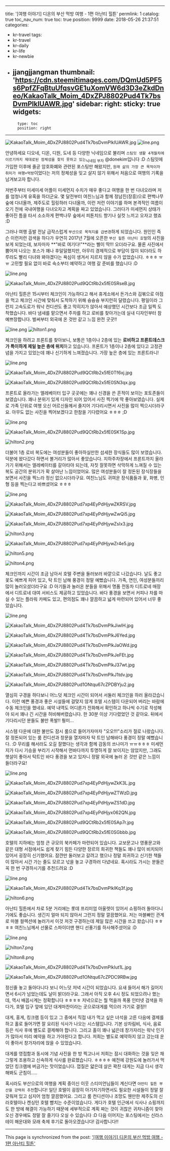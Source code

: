 
---
title: '[여행 이야기] 디온의 부산 먹방 여행  - 1편 아난티 힐튼'
permlink: 1
catalog: true
toc_nav_num: true
toc: true
position: 9999
date: 2018-05-26 21:37:51
categories:
- kr-travel
tags:
- kr-travel
- kr-daily
- kr-life
- kr-newbie
- jjangjjangman
thumbnail: 'https://cdn.steemitimages.com/DQmUd5PF5s6PpfZFqBtuUfqsvGE1uXomVW6d3D3eZkdDneo/KakaoTalk_Moim_4DxZPJ8802Pud4Tk7bsDvmPlkIUAWR.jpg'
sidebar:
    right:
        sticky: true
widgets:
    -
        type: toc
        position: right
---


![KakaoTalk_Moim_4DxZPJ8802Pud4Tk7bsDvmPlkIUAWR.jpg](https://cdn.steemitimages.com/DQmUd5PF5s6PpfZFqBtuUfqsvGE1uXomVW6d3D3eZkdDneo/KakaoTalk_Moim_4DxZPJ8802Pud4Tk7bsDvmPlkIUAWR.jpg)
![line.png](https://cdn.steemitimages.com/DQmbErkYmfJe4g9PXcUS5e4LiW3K3Y1dtDd2odjUYexJ4y8/line.png)

안녕하세요 디오네, 디온, 디원, 도네 등 다양한 닉네임으로 불리며 `스팀잇 생활 4개월차에 이르기까지 제대로된 정체성을 찾지 못하고 있는`<sub>닉네임 부자</sub> @donekim입니다 :D 스팀잇에 가입한 이후에 줄곧 암호화폐와 관련된 포스팅만 해왔지만, `원래 삶의 가장 큰 목적이자 취미가 여행+먹방`이었다는 저의 정체성을 잊고 살지 않기 위해서 처음으로 여행의 기록을 남겨보고자 합니다.

저번주부터 미세미세 어플이 미세먼지 수치가 매우 좋다고 여행을 한 번 다녀오라며 저를 엄청나게 유혹을 하더군요. 몇 달전부터 여친느님과 함께 정남진(장흥)으로 편백나무 숲에 다녀올까, 제주도로 힐링하러 다녀올까, 이런 저런 이야기를 하며 본격적인 여름이 오기 전에 국내여행을 다녀오자고 계획을 짜고 있었습니다. 그러다가 미세먼지 상태가 좋아진 틈을 타서 소소하게 편백나무 숲에서 피톤치드 향기나 실컷 느끼고 오자고 했죠 :D

그러나 여행 출발 전날 급작스럽게 `부산으로 목적지를 급변경`하게 되었습니다. 원인인 즉슨 이런저런 검색을 하다가 우연히 2017년 7월에 오픈한 `부산 힐튼 아난티 호텔`의 사진을 보게 되었는데, 보자마자 **"바로 여기다!"**라는 삘이 딱!!! 오더라구요. 물론 사진에서 뿜어져 나오는 포스가 꽤나 후덜덜했지만, 아무리 경제적으로 부담이 많이 되더라도 하루라도 빨리 다녀와 봐야겠다는 욕심이 생겨서 지르지 않을 수가 없었습니다. ㅎㅎㅎ ㅠㅠ 고민할 필요 없이 바로 숙소부터 예약하고 여행 갈 준비를 했습니다 :D

![line.png](https://cdn.steemitimages.com/DQmbErkYmfJe4g9PXcUS5e4LiW3K3Y1dtDd2odjUYexJ4y8/line.png)

![KakaoTalk_Moim_4DxZPJ8802Pud9QCtRb2x5fE0SRseB.jpg](https://cdn.steemitimages.com/DQmZ4xdp2d9pycn6DsxQBLJhrv33JMbkAjXf8UGac5dfNGY/KakaoTalk_Moim_4DxZPJ8802Pud9QCtRb2x5fE0SRseB.jpg)

아난티 힐튼은 15시부터 체크인이 가능하다고 해서 휴게소에서 돈가스와 김볶으로 아점을 먹고 체크인 시간에 맞춰서 도착하기 위해 슝슝슝 부지런히 달렸습니다.  평일이라 그런지 고속도로가 워낙 컨디션도 좋고 막히지가 않아서 예상했던 시간보다 조금 일찍 도착했습니다. 바다 냄새를 맡으면서 주차를 하고 로비를 찾아가는데 실내 디자인부터 참 예쁘장합니다. 벌써부터 외국에 온 것만 같고 느낌 완전 굿굿!!

![line.png](https://cdn.steemitimages.com/DQmbErkYmfJe4g9PXcUS5e4LiW3K3Y1dtDd2odjUYexJ4y8/line.png)
![hilton1.png](https://cdn.steemitimages.com/DQmWDNakCgckBP81Ke4tmvpbNKYXdowuEfGJ7cpqZv1cTG9/hilton1.png)


체크인을 하려고 프론트를 찾아보니, 보통은 1층이나 2층에 있는 **로비하고 프론트데스크가 특이하게 제일 높은 층에 위치**하고 있습니다. 프론트가 1층이나 2층에 있다고 고정관념을 가지고 있었는데 꽤나 신기하게 느껴졌습니다. 가장 높은 층에 있는 프론트라니!

![line.png](https://cdn.steemitimages.com/DQmbErkYmfJe4g9PXcUS5e4LiW3K3Y1dtDd2odjUYexJ4y8/line.png)

![KakaoTalk_Moim_4DxZPJ8802Pud9QCtRb2x5fE0Tf6xj.jpg](https://cdn.steemitimages.com/DQmWFyjpkWAkm3Pr5TsNtLJepMWz6jM18imgLKhg2ZTkgni/KakaoTalk_Moim_4DxZPJ8802Pud9QCtRb2x5fE0Tf6xj.jpg)

![KakaoTalk_Moim_4DxZPJ8802Pud9QCtRb2x5fE0SN3qx.jpg](https://cdn.steemitimages.com/DQmTUJpNEKiaWrYdwdXxgC3xxtMhw6Su19vTmegzakL1fvh/KakaoTalk_Moim_4DxZPJ8802Pud9QCtRb2x5fE0SN3qx.jpg)

프론트로 올라가는 엘레베이터 입구 곳곳에는 꽤나 신경을 쓴 흔적이 보이는 포토존들이 보였습니다. 꽤나 분위기 있게 디자인 되어 있어서 사진 찍기에 딱 좋아보였습니다. 실제로 가족 단위로 여행 오신 어르신들께서 줄지어 기다리시면서 사진을 많이 찍으시더라구요. 아무도 없는 사진을 찍어보겠다고 한참을 기다렸어요 ㅎㅎㅎ ;D

![line.png](https://cdn.steemitimages.com/DQmbErkYmfJe4g9PXcUS5e4LiW3K3Y1dtDd2odjUYexJ4y8/line.png)

![KakaoTalk_Moim_4DxZPJ8802Pud9QCtRb2x5fE0SK1Sp.jpg](https://cdn.steemitimages.com/DQmS3zDjv1vFy2BTc1baUP6u5uDjTVAGNeM7V6SKM3ps3LA/KakaoTalk_Moim_4DxZPJ8802Pud9QCtRb2x5fE0SK1Sp.jpg)


![hilton2.png](https://cdn.steemitimages.com/DQmbLmNofNjW7Ctn6Ga3GPKyL1AghG15r6zAELFtNaWxNAa/hilton2.png)


더불어 1층 로비 복도에는 여성분들이 좋아하실만한 섬세한 장식들도 많이 보였습니다. 덕분에 왔다갔다 하면서 볼거리가 많아서 좋았습니다. 지하주차장에서 프론트까지 올라가기 위해서는 엘레베이터를 갈아타야 되는데, 자칫 잘못하면 삭막하게 느껴질 수 있는 복도 공간의 분위기가 확 살아난 느낌이었어요. 많은 여성분들이 잘 정돈된 장식장들을 보면서 사진을 찍느라 정신 없으시더라구요. 여친느님도 귀여운 장식품들과 꽃, 화병, 인형 등을 찍는다고 바쁘셨어요 ㅎㅎㅎ 

![line.png](https://cdn.steemitimages.com/DQmbErkYmfJe4g9PXcUS5e4LiW3K3Y1dtDd2odjUYexJ4y8/line.png)

![KakaoTalk_Moim_4DxZPJ8802Pud7xp4EyPdHjywZKRSV.jpg](https://cdn.steemitimages.com/DQmW44x95AgDhqpSt9jwjYZqptLFb3WKNUtkSw1k5oj7h42/KakaoTalk_Moim_4DxZPJ8802Pud7xp4EyPdHjywZKRSV.jpg)


![KakaoTalk_Moim_4DxZPJ8802Pud7xp4EyPdHjywZwQi5.jpg](https://cdn.steemitimages.com/DQmcuRsfBYDm4hrvBC746tEdD7bY62wAbf9LRMcmSW97TMs/KakaoTalk_Moim_4DxZPJ8802Pud7xp4EyPdHjywZwQi5.jpg)

![KakaoTalk_Moim_4DxZPJ8802Pud7xp4EyPdHjywZsIx3.jpg](https://cdn.steemitimages.com/DQmeDKv9GvG3mzzDY5o4nXn8KY9uJgX9btXUXyDhwWe1t87/KakaoTalk_Moim_4DxZPJ8802Pud7xp4EyPdHjywZsIx3.jpg)


![hilton3.png](https://cdn.steemitimages.com/DQme189882MWApuaxAYE7wQ5EnMom2vRZkZuafAaDKwPnfj/hilton3.png)


![KakaoTalk_Moim_4DxZPJ8802Pud7xp4EyPdHjywZr4e5.jpg](https://cdn.steemitimages.com/DQmVUbaJXnKw7oRE3BgE6PZFWE3FR3jMjhfmg1CpJZ2gkZc/KakaoTalk_Moim_4DxZPJ8802Pud7xp4EyPdHjywZr4e5.jpg)

![hilton5.png](https://cdn.steemitimages.com/DQmbTXm8tVBLxFBygy2sXsYjMtvSk5rgnKPsAbcqcfuVt3X/hilton5.png)


![hilton4.png](https://cdn.steemitimages.com/DQmWm1Wxvwa2CEQh3KxmwpXzc772H42bJxNddkqPH4Tqswo/hilton4.png)

체크인까지 시간이 조금 남아서 호텔 주변을 둘러보러 바깥으로 나갔습니다. 날도 좋고 꽃도 예쁘게 피어 있고, 탁 트인 남해 풍경이 정말 예뻤습니다. 가족, 연인, 여성분들끼리 많이 놀러오셨더라구요 :D 아기들과 놀러온 분들을 위해서 명품 전동차 디트로네 매장에서 디트로네 대여 서비스도 제공하고 있었습니다. 바다 풍경을 보면서 커피나 차를 마실 수 있는 플라워 카페도 있고, 편의점도 꽤나 깔끔하고 넓게 마련되어 있어서 너무 좋았습니다.




![line.png](https://cdn.steemitimages.com/DQmbErkYmfJe4g9PXcUS5e4LiW3K3Y1dtDd2odjUYexJ4y8/line.png)

![KakaoTalk_Moim_4DxZPJ8802Pud4Tk7bsDvmPlkJiwlH.jpg](https://cdn.steemitimages.com/DQmQhrTrYau7mJ26UCCTVt2UL4tJzRQVcLpR5YQkz3m45G2/KakaoTalk_Moim_4DxZPJ8802Pud4Tk7bsDvmPlkJiwlH.jpg)


![KakaoTalk_Moim_4DxZPJ8802Pud4Tk7bsDvmPlkJ6Yed.jpg](https://cdn.steemitimages.com/DQmcir72oYuUo3y14LQphpQk2hxUTLvfUXbf3Kpef4CxfWX/KakaoTalk_Moim_4DxZPJ8802Pud4Tk7bsDvmPlkJ6Yed.jpg)

![KakaoTalk_Moim_4DxZPJ8802Pud4Tk7bsDvmPlkJaOWd.jpg](https://cdn.steemitimages.com/DQmR1W3bK4JDmuyx92Xqe4AekAEtRvYXRwuJb5GCScBy2LJ/KakaoTalk_Moim_4DxZPJ8802Pud4Tk7bsDvmPlkJaOWd.jpg)

![KakaoTalk_Moim_4DxZPJ8802Pud4Tk7bsDvmPlkJeFEt.jpg](https://cdn.steemitimages.com/DQmQQVx24nUKTpHANpju6tGnRWiCzyk6n4buGK9rp66BP92/KakaoTalk_Moim_4DxZPJ8802Pud4Tk7bsDvmPlkJeFEt.jpg)


![KakaoTalk_Moim_4DxZPJ8802Pud4Tk7bsDvmPlkJ37wt.jpg](https://cdn.steemitimages.com/DQmU1sCehaChCKiVuuSRaS4qGL1c6DxgNaeFg66afvWWH4d/KakaoTalk_Moim_4DxZPJ8802Pud4Tk7bsDvmPlkJ37wt.jpg)


![KakaoTalk_Moim_4DxZPJ8802Pud4Tk7bsDvmPlkJ1tdv.jpg](https://cdn.steemitimages.com/DQmaSxD8a51vAZKVwRBqWqbctbdWGd9A5sG3eWjnAabM1Fu/KakaoTalk_Moim_4DxZPJ8802Pud4Tk7bsDvmPlkJ1tdv.jpg)

![KakaoTalk_Moim_4DxZPJ8802Pud1ONtqu67cZPDBYju2.jpg](https://cdn.steemitimages.com/DQmet4uHCxYgLGFmSKJXZQeGqTGnbHL9hNZzfa5kxC1a1MD/KakaoTalk_Moim_4DxZPJ8802Pud1ONtqu67cZPDBYju2.jpg)


열심히 구경을 하다보니 어느덧 체크인 시간이 되어서 서둘러 체크인을 하러 올라갔습니다. 이런 예쁜 풍경과 좋은 시설들에 걸맞지 않게 호텔 시스템이 다운되어 버리는 바람에 수동 체크인을 했네요. 예약 내역도 어디론가 전화해서 확인하고 하나씩 수기로 작성해야 되서 꽤나 긴 시간을 허비해버렸습니다. 한 30분 이상 기다렸었던 것 같아요. 뒤에서 기다리시던 분들도 불만 폭발!! 뭥미...

시스템 다운에 대한 불만도 잠시 룸으로 들어가자마자 "오오!!!"소리가 절로 나왔습니다. 잘 정돈되어 있는 룸 컨디션과 창문을 열자마자 탁 트인 남해바다 풍경이 정말 예뻤습니다. :D 무리를 해서라도 오길 잘했다는 생각과 함께 감동의 쓰나미가 ㅠㅠㅎㅎㅎ 미세먼지가 다시 기승을 부리기 시작해서 먼바다까지 투명하게 잘 보이지는 않았지만, 그래도 햇살이 좋아서 탁트인 바다 풍경을 보고 있자니 정말 외국에 놀러 온 것만 같은 느낌이 들더라구요!


![line.png](https://cdn.steemitimages.com/DQmbErkYmfJe4g9PXcUS5e4LiW3K3Y1dtDd2odjUYexJ4y8/line.png)


![KakaoTalk_Moim_4DxZPJ8802Pud7xp4EyPdHjywZkK3L.jpg](https://cdn.steemitimages.com/DQmaUbxKzez6hJzPtfvBS3dAFZkeMKv7bDvx9B5QTUPp3BF/KakaoTalk_Moim_4DxZPJ8802Pud7xp4EyPdHjywZkK3L.jpg)


![KakaoTalk_Moim_4DxZPJ8802Pud7xp4EyPdHjywZTWzD.jpg](https://cdn.steemitimages.com/DQmbwPVX6yj6JQrfM2WEFHvFzPmFqVrdQCwLoDKxeq99zTq/KakaoTalk_Moim_4DxZPJ8802Pud7xp4EyPdHjywZTWzD.jpg)



![KakaoTalk_Moim_4DxZPJ8802Pud7xp4EyPdHjywZS1dD.jpg](https://cdn.steemitimages.com/DQmdn9z1wqQYZ4J8Mx6rz73LYUFkiF1W2C3HsXr5jjE5H5j/KakaoTalk_Moim_4DxZPJ8802Pud7xp4EyPdHjywZS1dD.jpg)


![KakaoTalk_Moim_4DxZPJ8802Pud7xp4EyPdHjyx062QN.jpg](https://cdn.steemitimages.com/DQmWm4rCXXPjdunCr1ip58ecG7E73hA2RqqSWPHLNdGjwxW/KakaoTalk_Moim_4DxZPJ8802Pud7xp4EyPdHjyx062QN.jpg)


![KakaoTalk_Moim_4DxZPJ8802Pud9QCtRb2x5fE0SAp7r.jpg](https://cdn.steemitimages.com/DQmbsX5e1pXvAGSavQ6RQnhNF9xwJhn7cyUisf1tE1SHw1S/KakaoTalk_Moim_4DxZPJ8802Pud9QCtRb2x5fE0SAp7r.jpg)


![KakaoTalk_Moim_4DxZPJ8802Pud9QCtRb2x5fE0SGbbb.jpg](https://cdn.steemitimages.com/DQmXJbvQDKHkKrZqwrkYTwkWRnJLnPqgvQdX4Hm4GtZ5Sxt/KakaoTalk_Moim_4DxZPJ8802Pud9QCtRb2x5fE0SGbbb.jpg)


호텔의 지하에는 엄청 큰 규모의 북카페가 마련되어 있습니다. 교보문고나 영풍문고와 같은 대형 서점에서도 쉽게 찾기 힘든 다양한 장르의 희귀한 책들도 꽤나 많이 비치되어 있어서 굉장히 신기했어요. 잠깐만 둘러보고 갈려고 했으나 정말 희귀하고 신기한 책들이 많아서 시간 가는 줄도 모르고 넋을 놓고 구경하러 다녔네요. 혹시라도 가시는 분들은 꼭 한 번 구경하시기를 추천드려요 :D

![line.png](https://cdn.steemitimages.com/DQmbErkYmfJe4g9PXcUS5e4LiW3K3Y1dtDd2odjUYexJ4y8/line.png)

![KakaoTalk_Moim_4DxZPJ8802Pud4Tk7bsDvmPlkIKq3f.jpg](https://cdn.steemitimages.com/DQmWVacQhXD3tFfUH4JLTjeEJEk7r7f6UZNauUyNyMTLcS7/KakaoTalk_Moim_4DxZPJ8802Pud4Tk7bsDvmPlkIKq3f.jpg)

![hilton6.png](https://cdn.steemitimages.com/DQmdM81q6Ffr1G6kYjm7DpMKbepgWJkdEZo97g5eTAuoBjM/hilton6.png)

아난티 힐튼에서 차로 5분 거리에는 롯데 프리미엄 아울렛이 있어서 쇼핑하러 돌아다니기에도 좋습니다.  생긴지 얼마 되지 않아서 그런지 정말 깔끔했어요. 저는 마블빠인 관계로 마블 컬렉션에 놀러가서 이것 저것 구경하는데 제일 많은 시간을 쓰고 왔습니다 ㅎㅎㅎㅎ 여친느님께서 선물로 스파이더맨 핸디 선풍기를 하사해주셨어요 :D

![line.png](https://cdn.steemitimages.com/DQmbErkYmfJe4g9PXcUS5e4LiW3K3Y1dtDd2odjUYexJ4y8/line.png)


![hilton7.png](https://cdn.steemitimages.com/DQmPXtTBsWSzbgS2UcSAHd9EJPYRmiUitG6BXHLXo6beD5z/hilton7.png)

![hilton8.png](https://cdn.steemitimages.com/DQmfVxa7gihnFaqonffTUKPsU3UYze1FMzvmx3a8vM5xBHN/hilton8.png)


![KakaoTalk_Moim_4DxZPJ8802Pud4Tk7bsDvmPlkIut1L.jpg](https://cdn.steemitimages.com/DQmesSzEfEM9R9cfG8384XTdjkikMUySpYD1pocYYkb14rz/KakaoTalk_Moim_4DxZPJ8802Pud4Tk7bsDvmPlkIut1L.jpg)

![KakaoTalk_Moim_4DxZPJ8802Pud1ONtqu67cZPDC9RBw.jpg](https://cdn.steemitimages.com/DQmTtbwTAvrFhRKmtJePUJKYcxWghcjQxnTCnJWh4SuqmZ2/KakaoTalk_Moim_4DxZPJ8802Pud1ONtqu67cZPDC9RBw.jpg)


정신줄 놓고 돌아다니다 보니 어느덧 저녁 시간이 되었습니다. 요새 들어서 해가 길어지면서 6시가 넘었는데도 날이 밝더라구요. 그래서 아직 오후 4시 정도 되었으려나 했는데, 역시 배꼽시계는 정확합니다 ㅎㅎㅎㅎ 저녁으로는 뭘 먹을까 폭풍 인터넷 검색을 하다가, 호텔 입구 앞에 있던 대게마찬이라는 곳으로대게를 먹으러 가기로 결정!! 

대게, 홍게, 킹크램 등이 있고 그 중에서 직접 내가 먹고 싶은 녀석을 고른 다음에 결제를 하고 홀로 들어가면 잘 요리된 식사가 나오는 시스템입니다. 기본 상차림비, 식사, 음료 등은 식사 후에 별도로 결제해야 합니다. 그리고 홀이 꽤나 넓은데 창가자리는 워낙 인기가 많아서 미리 예약을 하고 가야된다고 합니다. 저희는 별도로 예약하지 않고 갔는데 운이 좋아서 창가자리에 앉을 수 있었습니다. 

대게를 영접함과 동시에 기념 사진을 한 방 찍고나서 저희는 잠시 대화하는 것을 잊은 채 그렇게 조용하고 신속하게 식사를 완료했습니다. ㅎㅎㅎㅎ 예전에 강원도에 놀러가서 먹었던 킹크램에 버금가는 맛이었습니다. 껍질은 얇은데 살은 꽉찬 대게는 지금 다시 생각해봐도 군침이.....


혹시라도 부산으로의 여행을 계획 중이신 이웃 스티미언님들이 계신다면 `아만티 힐튼 부산을 강력히 추천`합니다! 일단 호텔이 굉장히 아기자기하면서도 필요한 시설들이 정말 잘 갖춰져 있고 심지어 엄청 깔끔했어요. 그리고 룸 컨디션이나 조망도 웬만한 제주도의 신라호텔이나 켄싱턴 호텔 뺨치는 수준이었습니다. 게다가 호텔 인근에서 식사나 쇼핑까지도 한 방에 해결이 가능하기 때문에 세부적으로 계획 짜는 것이 귀찮은 귀차니즘이 찾아오신 경우에도 정말 잘 즐기다 오실 수 있습니다 :D 다음 이어지는 포스팅에서는 신라스테이 해운대와 모래 축제 후기로 돌아오겠습니다! 감사합니다!!

- - -

This page is synchronized from the post: ['[여행 이야기] 디온의 부산 먹방 여행  - 1편 아난티 힐튼'](https://steemit.com/@donekim/1)
